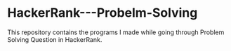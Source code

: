 # HackerRank---Probelm-Solving
This repository contains the programs I made while going through Problem Solving Question in HackerRank.
